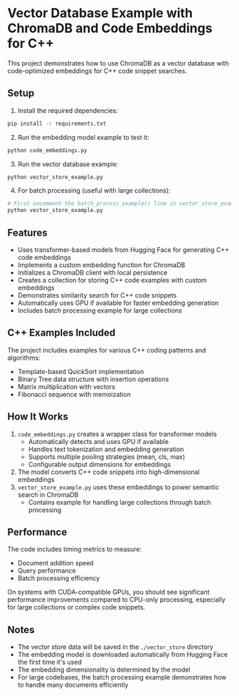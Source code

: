 # Vector Database Example with ChromaDB and Code Embeddings for C++

This project demonstrates how to use ChromaDB as a vector database with code-optimized embeddings for C++ code snippet searches.

## Setup

1. Install the required dependencies:
```bash
pip install -r requirements.txt
```

2. Run the embedding model example to test it:
```bash
python code_embeddings.py
```

3. Run the vector database example:
```bash
python vector_store_example.py
```

4. For batch processing (useful with large collections):
```bash
# First uncomment the batch_process_example() line in vector_store_example.py
python vector_store_example.py
```

## Features

- Uses transformer-based models from Hugging Face for generating C++ code embeddings
- Implements a custom embedding function for ChromaDB
- Initializes a ChromaDB client with local persistence
- Creates a collection for storing C++ code examples with custom embeddings
- Demonstrates similarity search for C++ code snippets
- Automatically uses GPU if available for faster embedding generation
- Includes batch processing example for large collections

## C++ Examples Included

The project includes examples for various C++ coding patterns and algorithms:
- Template-based QuickSort implementation
- Binary Tree data structure with insertion operations
- Matrix multiplication with vectors
- Fibonacci sequence with memoization

## How It Works

1. `code_embeddings.py` creates a wrapper class for transformer models
   - Automatically detects and uses GPU if available
   - Handles text tokenization and embedding generation
   - Supports multiple pooling strategies (mean, cls, max)
   - Configurable output dimensions for embeddings
2. The model converts C++ code snippets into high-dimensional embeddings
3. `vector_store_example.py` uses these embeddings to power semantic search in ChromaDB
   - Contains example for handling large collections through batch processing

## Performance

The code includes timing metrics to measure:
- Document addition speed
- Query performance
- Batch processing efficiency

On systems with CUDA-compatible GPUs, you should see significant performance improvements compared to CPU-only processing, especially for large collections or complex code snippets.

## Notes

- The vector store data will be saved in the `./vector_store` directory
- The embedding model is downloaded automatically from Hugging Face the first time it's used
- The embedding dimensionality is determined by the model
- For large codebases, the batch processing example demonstrates how to handle many documents efficiently 